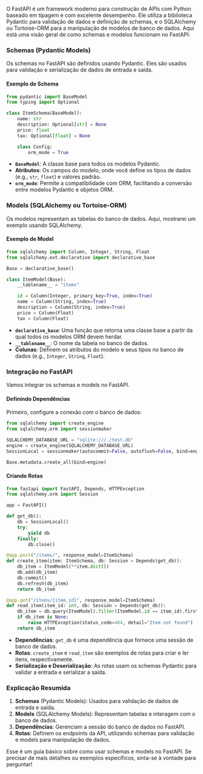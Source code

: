 O FastAPI é um framework moderno para construção de APIs com Python baseado em tipagem e com excelente desempenho. Ele utiliza a biblioteca Pydantic para validação de dados e definição de schemas, e o SQLAlchemy ou Tortoise-ORM para a manipulação de modelos de banco de dados. Aqui está uma visão geral de como schemas e modelos funcionam no FastAPI:

### Schemas (Pydantic Models)

Os schemas no FastAPI são definidos usando Pydantic. Eles são usados para validação e serialização de dados de entrada e saída. 

#### Exemplo de Schema

```python
from pydantic import BaseModel
from typing import Optional

class ItemSchema(BaseModel):
    name: str
    description: Optional[str] = None
    price: float
    tax: Optional[float] = None

    class Config:
        orm_mode = True
```

- **`BaseModel`**: A classe base para todos os modelos Pydantic.
- **Atributos**: Os campos do modelo, onde você define os tipos de dados (e.g., `str`, `float`) e valores padrão.
- **`orm_mode`**: Permite a compatibilidade com ORM, facilitando a conversão entre modelos Pydantic e objetos ORM.

### Models (SQLAlchemy ou Tortoise-ORM)

Os modelos representam as tabelas do banco de dados. Aqui, mostrarei um exemplo usando SQLAlchemy.

#### Exemplo de Model

```python
from sqlalchemy import Column, Integer, String, Float
from sqlalchemy.ext.declarative import declarative_base

Base = declarative_base()

class ItemModel(Base):
    __tablename__ = "items"

    id = Column(Integer, primary_key=True, index=True)
    name = Column(String, index=True)
    description = Column(String, index=True)
    price = Column(Float)
    tax = Column(Float)
```

- **`declarative_base`**: Uma função que retorna uma classe base a partir da qual todos os modelos ORM devem herdar.
- **`__tablename__`**: O nome da tabela no banco de dados.
- **Colunas**: Definem os atributos do modelo e seus tipos no banco de dados (e.g., `Integer`, `String`, `Float`).

### Integração no FastAPI

Vamos integrar os schemas e models no FastAPI.

#### Definindo Dependências

Primeiro, configure a conexão com o banco de dados:

```python
from sqlalchemy import create_engine
from sqlalchemy.orm import sessionmaker

SQLALCHEMY_DATABASE_URL = "sqlite:///./test.db"
engine = create_engine(SQLALCHEMY_DATABASE_URL)
SessionLocal = sessionmaker(autocommit=False, autoflush=False, bind=engine)

Base.metadata.create_all(bind=engine)
```

#### Criando Rotas

```python
from fastapi import FastAPI, Depends, HTTPException
from sqlalchemy.orm import Session

app = FastAPI()

def get_db():
    db = SessionLocal()
    try:
        yield db
    finally:
        db.close()

@app.post("/items/", response_model=ItemSchema)
def create_item(item: ItemSchema, db: Session = Depends(get_db)):
    db_item = ItemModel(**item.dict())
    db.add(db_item)
    db.commit()
    db.refresh(db_item)
    return db_item

@app.get("/items/{item_id}", response_model=ItemSchema)
def read_item(item_id: int, db: Session = Depends(get_db)):
    db_item = db.query(ItemModel).filter(ItemModel.id == item_id).first()
    if db_item is None:
        raise HTTPException(status_code=404, detail="Item not found")
    return db_item
```

- **Dependências**: `get_db` é uma dependência que fornece uma sessão de banco de dados.
- **Rotas**: `create_item` e `read_item` são exemplos de rotas para criar e ler itens, respectivamente.
- **Serialização e Deserialização**: As rotas usam os schemas Pydantic para validar a entrada e serializar a saída.

### Explicação Resumida

1. **Schemas** (Pydantic Models): Usados para validação de dados de entrada e saída.
2. **Models** (SQLAlchemy Models): Representam tabelas e interagem com o banco de dados.
3. **Dependências**: Gerenciam a sessão do banco de dados no FastAPI.
4. **Rotas**: Definem os endpoints da API, utilizando schemas para validação e models para manipulação de dados.

Esse é um guia básico sobre como usar schemas e models no FastAPI. Se precisar de mais detalhes ou exemplos específicos, sinta-se à vontade para perguntar!
